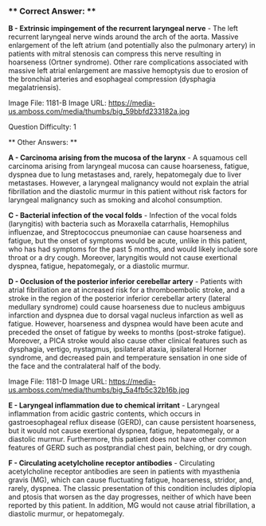 ### ** Correct Answer: **

**B - Extrinsic impingement of the recurrent laryngeal nerve** - The left recurrent laryngeal nerve winds around the arch of the aorta. Massive enlargement of the left atrium (and potentially also the pulmonary artery) in patients with mitral stenosis can compress this nerve resulting in hoarseness (Ortner syndrome). Other rare complications associated with massive left atrial enlargement are massive hemoptysis due to erosion of the bronchial arteries and esophageal compression (dysphagia megalatriensis).

Image File: 1181-B
Image URL: https://media-us.amboss.com/media/thumbs/big_59bbfd233182a.jpg

Question Difficulty: 1

** Other Answers: **

**A - Carcinoma arising from the mucosa of the larynx** - A squamous cell carcinoma arising from laryngeal mucosa can cause hoarseness, fatigue, dyspnea due to lung metastases and, rarely, hepatomegaly due to liver metastases. However, a laryngeal malignancy would not explain the atrial fibrillation and the diastolic murmur in this patient without risk factors for laryngeal malignancy such as smoking and alcohol consumption.

**C - Bacterial infection of the vocal folds** - Infection of the vocal folds (laryngitis) with bacteria such as Moraxella catarrhalis, Hemophilus influenzae, and Streptococcus pneumoniae can cause hoarseness and fatigue, but the onset of symptoms would be acute, unlike in this patient, who has had symptoms for the past 5 months, and would likely include sore throat or a dry cough. Moreover, laryngitis would not cause exertional dyspnea, fatigue, hepatomegaly, or a diastolic murmur.

**D - Occlusion of the posterior inferior cerebellar artery** - Patients with atrial fibrillation are at increased risk for a thromboembolic stroke, and a stroke in the region of the posterior inferior cerebellar artery (lateral medullary syndrome) could cause hoarseness due to nucleus ambiguus infarction and dyspnea due to dorsal vagal nucleus infarction as well as fatigue. However, hoarseness and dyspnea would have been acute and preceded the onset of fatigue by weeks to months (post-stroke fatigue). Moreover, a PICA stroke would also cause other clinical features such as dysphagia, vertigo, nystagmus, ipsilateral ataxia, ipsilateral Horner syndrome, and decreased pain and temperature sensation in one side of the face and the contralateral half of the body.

Image File: 1181-D
Image URL: https://media-us.amboss.com/media/thumbs/big_5a4fb5c32b16b.jpg

**E - Laryngeal inflammation due to chemical irritant** - Laryngeal inflammation from acidic gastric contents, which occurs in gastroesophageal reflux disease (GERD), can cause persistent hoarseness, but it would not cause exertional dyspnea, fatigue, hepatomegaly, or a diastolic murmur. Furthermore, this patient does not have other common features of GERD such as postprandial chest pain, belching, or dry cough.

**F - Circulating acetylcholine receptor antibodies** - Circulating acetylcholine receptor antibodies are seen in patients with myasthenia gravis (MG), which can cause fluctuating fatigue, hoarseness, stridor, and, rarely, dyspnea. The classic presentation of this condition includes diplopia and ptosis that worsen as the day progresses, neither of which have been reported by this patient. In addition, MG would not cause atrial fibrillation, a diastolic murmur, or hepatomegaly.

